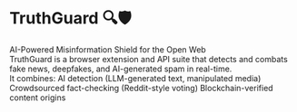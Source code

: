 # **TruthGuard 🔍🛡️**

AI-Powered Misinformation Shield for the Open Web  
TruthGuard is a browser extension and API suite that detects and combats fake news, deepfakes, and AI-generated spam in real-time.  
It combines:  AI detection (LLM-generated text, manipulated media) Crowdsourced fact-checking (Reddit-style voting) Blockchain-verified content origins
